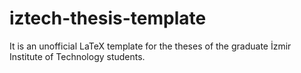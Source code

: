 # iztech-thesis-template
It is an unofficial LaTeX template for the theses of the graduate İzmir Institute of Technology students.
